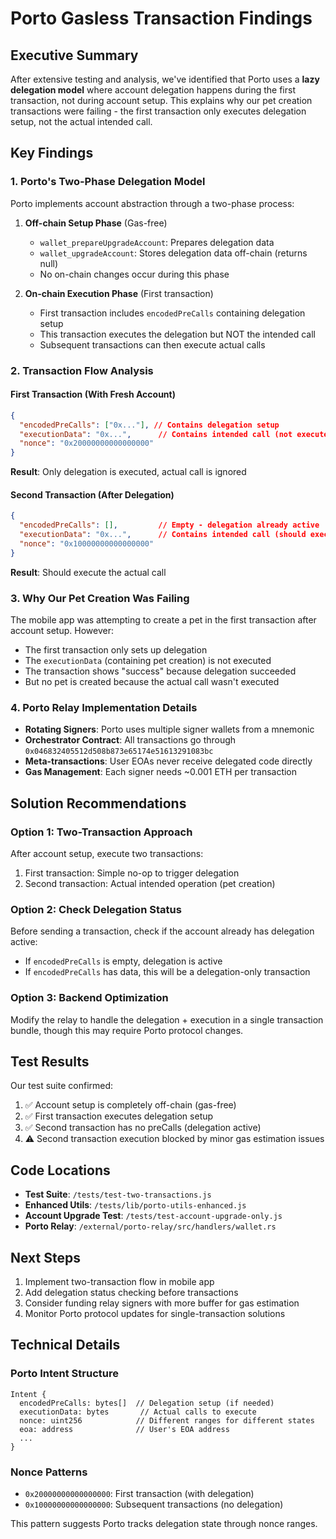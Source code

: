 # Porto Gasless Transaction Findings

## Executive Summary

After extensive testing and analysis, we've identified that Porto uses a **lazy delegation model** where account delegation happens during the first transaction, not during account setup. This explains why our pet creation transactions were failing - the first transaction only executes delegation setup, not the actual intended call.

## Key Findings

### 1. Porto's Two-Phase Delegation Model

Porto implements account abstraction through a two-phase process:

1. **Off-chain Setup Phase** (Gas-free)
   - `wallet_prepareUpgradeAccount`: Prepares delegation data
   - `wallet_upgradeAccount`: Stores delegation data off-chain (returns null)
   - No on-chain changes occur during this phase

2. **On-chain Execution Phase** (First transaction)
   - First transaction includes `encodedPreCalls` containing delegation setup
   - This transaction executes the delegation but NOT the intended call
   - Subsequent transactions can then execute actual calls

### 2. Transaction Flow Analysis

#### First Transaction (With Fresh Account)
```json
{
  "encodedPreCalls": ["0x..."], // Contains delegation setup
  "executionData": "0x...",      // Contains intended call (not executed)
  "nonce": "0x20000000000000000"
}
```
**Result**: Only delegation is executed, actual call is ignored

#### Second Transaction (After Delegation)
```json
{
  "encodedPreCalls": [],         // Empty - delegation already active
  "executionData": "0x...",      // Contains intended call (should execute)
  "nonce": "0x10000000000000000"
}
```
**Result**: Should execute the actual call

### 3. Why Our Pet Creation Was Failing

The mobile app was attempting to create a pet in the first transaction after account setup. However:
- The first transaction only sets up delegation
- The `executionData` (containing pet creation) is not executed
- The transaction shows "success" because delegation succeeded
- But no pet is created because the actual call wasn't executed

### 4. Porto Relay Implementation Details

- **Rotating Signers**: Porto uses multiple signer wallets from a mnemonic
- **Orchestrator Contract**: All transactions go through `0x046832405512d508b873e65174e51613291083bc`
- **Meta-transactions**: User EOAs never receive delegated code directly
- **Gas Management**: Each signer needs ~0.001 ETH per transaction

## Solution Recommendations

### Option 1: Two-Transaction Approach
After account setup, execute two transactions:
1. First transaction: Simple no-op to trigger delegation
2. Second transaction: Actual intended operation (pet creation)

### Option 2: Check Delegation Status
Before sending a transaction, check if the account already has delegation active:
- If `encodedPreCalls` is empty, delegation is active
- If `encodedPreCalls` has data, this will be a delegation-only transaction

### Option 3: Backend Optimization
Modify the relay to handle the delegation + execution in a single transaction bundle, though this may require Porto protocol changes.

## Test Results

Our test suite confirmed:
1. ✅ Account setup is completely off-chain (gas-free)
2. ✅ First transaction executes delegation setup
3. ✅ Second transaction has no preCalls (delegation active)
4. ⚠️ Second transaction execution blocked by minor gas estimation issues

## Code Locations

- **Test Suite**: `/tests/test-two-transactions.js`
- **Enhanced Utils**: `/tests/lib/porto-utils-enhanced.js`
- **Account Upgrade Test**: `/tests/test-account-upgrade-only.js`
- **Porto Relay**: `/external/porto-relay/src/handlers/wallet.rs`

## Next Steps

1. Implement two-transaction flow in mobile app
2. Add delegation status checking before transactions
3. Consider funding relay signers with more buffer for gas estimation
4. Monitor Porto protocol updates for single-transaction solutions

## Technical Details

### Porto Intent Structure
```
Intent {
  encodedPreCalls: bytes[]  // Delegation setup (if needed)
  executionData: bytes       // Actual calls to execute
  nonce: uint256            // Different ranges for different states
  eoa: address              // User's EOA address
  ...
}
```

### Nonce Patterns
- `0x20000000000000000`: First transaction (with delegation)
- `0x10000000000000000`: Subsequent transactions (no delegation)

This pattern suggests Porto tracks delegation state through nonce ranges.